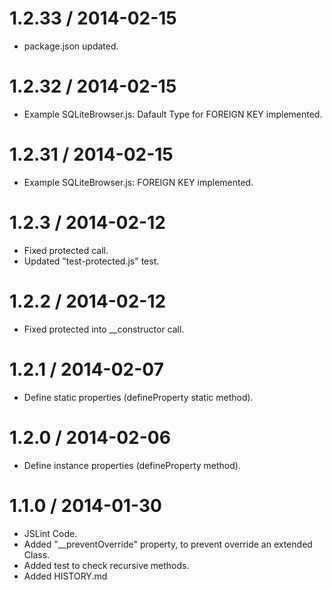 1.2.33 / 2014-02-15
====================

  * package.json updated.

1.2.32 / 2014-02-15
====================

  * Example SQLiteBrowser.js: Dafault Type for FOREIGN KEY implemented.

1.2.31 / 2014-02-15
====================

  * Example SQLiteBrowser.js: FOREIGN KEY implemented.

1.2.3 / 2014-02-12
==================

  * Fixed protected call.
  * Updated "test-protected.js" test.

1.2.2 / 2014-02-12
==================

  * Fixed protected into __constructor call.

1.2.1 / 2014-02-07
==================

  * Define static properties (defineProperty static method).

1.2.0 / 2014-02-06
==================

  * Define instance properties (defineProperty method).

1.1.0 / 2014-01-30
==================

  * JSLint Code.
  * Added "__preventOverride" property, to prevent override an extended Class.
  * Added test to check recursive methods.
  * Added HISTORY.md